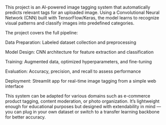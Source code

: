 This project is an AI-powered image tagging system that automatically predicts relevant tags for an uploaded image.
Using a Convolutional Neural Network (CNN) built with TensorFlow/Keras, the model learns to recognize visual patterns and classify images into predefined categories.

The project covers the full pipeline:

Data Preparation: Labeled dataset collection and preprocessing

Model Design: CNN architecture for feature extraction and classification

Training: Augmented data, optimized hyperparameters, and fine-tuning

Evaluation: Accuracy, precision, and recall to assess performance

Deployment: Streamlit app for real-time image tagging from a simple web interface

This system can be adapted for various domains such as e-commerce product tagging, content moderation, or photo organization.
It’s lightweight enough for educational purposes but designed with extendability in mind — you can plug in your own dataset or switch to a transfer learning backbone for better accuracy.
